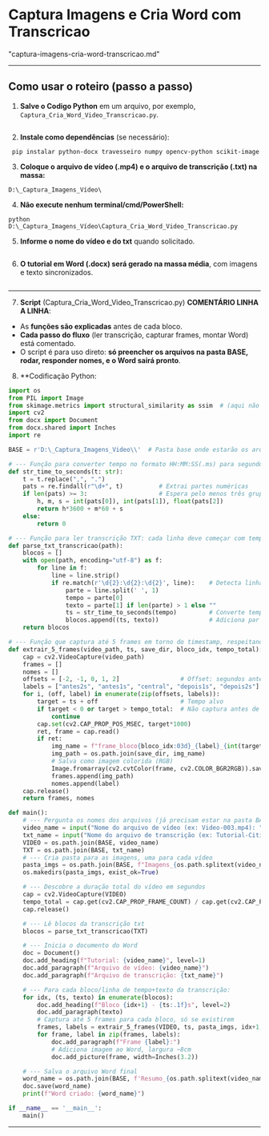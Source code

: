 # Captura Imagens e Cria Word com Transcricao
"captura-imagens-cria-word-transcricao.md"

***
## **Como usar o roteiro (passo a passo)**

1. **Salve o Codigo Python** em um arquivo, por exemplo, `Captura_Cria_Word_Video_Transcricao.py`.
```
```

2. **Instale como dependências** (se necessário):
```
 pip instalar python-docx travesseiro numpy opencv-python scikit-image
```

3. **Coloque o arquivo de vídeo (.mp4) e o arquivo de transcrição (.txt) na massa:** 
```
D:\_Captura_Imagens_Vídeo\
```

4. **Não execute nenhum terminal/cmd/PowerShell:**
```
python D:\_Captura_Imagens_Vídeo\Captura_Cria_Word_Video_Transcricao.py
```

5. **Informe o nome do vídeo e do txt** quando solicitado.
```
```

6. **O tutorial em Word (.docx) será gerado na massa média**, com imagens e texto sincronizados.
```
```
***

7. **Script** (Captura_Cria_Word_Video_Transcricao.py) **COMENTÁRIO LINHA A LINHA**:

- As **funções são explicadas** antes de cada bloco.
- **Cada passo do fluxo** (ler transcrição, capturar frames, montar Word) está comentado.
- O script é para uso direto: **só preencher os arquivos na pasta BASE, rodar, responder nomes, e o Word sairá pronto**.

8. **Codificação Python:

```python
import os
from PIL import Image
from skimage.metrics import structural_similarity as ssim  # (aqui não será usado, mas você pode remover se desejar)
import cv2
from docx import Document
from docx.shared import Inches
import re

BASE = r'D:\_Captura_Imagens_Video\\'  # Pasta base onde estarão os arquivos

# --- Função para converter tempo no formato HH:MM:SS(.ms) para segundos float
def str_time_to_seconds(t: str):
    t = t.replace(",", ".")
    pats = re.findall(r"\d+", t)          # Extrai partes numéricas
    if len(pats) >= 3:                    # Espera pelo menos três grupos (hora, min, seg)
        h, m, s = int(pats[0]), int(pats[1]), float(pats[2])
        return h*3600 + m*60 + s
    else:
        return 0 

# --- Função para ler transcrição TXT: cada linha deve começar com tempo ("00:01:23 Texto do bloco")
def parse_txt_transcricao(path):
    blocos = []
    with open(path, encoding="utf-8") as f:
        for line in f:
            line = line.strip()
            if re.match(r'\d{2}:\d{2}:\d{2}', line):    # Detecta linha de timestamp
                parte = line.split(' ', 1)
                tempo = parte[0]
                texto = parte[1] if len(parte) > 1 else ""
                ts = str_time_to_seconds(tempo)         # Converte tempo para segundos
                blocos.append((ts, texto))              # Adiciona par (tempo, texto)
    return blocos

# --- Função que captura até 5 frames em torno do timestamp, respeitando início/fim
def extrair_5_frames(video_path, ts, save_dir, bloco_idx, tempo_total):
    cap = cv2.VideoCapture(video_path)
    frames = []
    nomes = []
    offsets = [-2, -1, 0, 1, 2]                 # Offset: segundos antes/depois
    labels = ["antes2s", "antes1s", "central", "depois1s", "depois2s"]
    for i, (off, label) in enumerate(zip(offsets, labels)):
        target = ts + off                       # Tempo alvo
        if target < 0 or target > tempo_total:  # Não captura antes de 0s ou além do fim do video
            continue
        cap.set(cv2.CAP_PROP_POS_MSEC, target*1000)
        ret, frame = cap.read()
        if ret:
            img_name = f"frame_bloco{bloco_idx:03d}_{label}_{int(target)}s.jpg"
            img_path = os.path.join(save_dir, img_name)
            # Salva como imagem colorida (RGB)
            Image.fromarray(cv2.cvtColor(frame, cv2.COLOR_BGR2RGB)).save(img_path)
            frames.append(img_path)
            nomes.append(label)
    cap.release()
    return frames, nomes

def main():
    # --- Pergunta os nomes dos arquivos (já precisam estar na pasta BASE)
    video_name = input("Nome do arquivo de vídeo (ex: Video-003.mp4): ").strip()
    txt_name = input("Nome do arquivo de transcrição (ex: Tutorial-Cities_Skyline-01.txt): ").strip()
    VIDEO = os.path.join(BASE, video_name)
    TXT = os.path.join(BASE, txt_name)
    # --- Cria pasta para as imagens, uma para cada vídeo
    pasta_imgs = os.path.join(BASE, f"Imagens_{os.path.splitext(video_name)[0]}")
    os.makedirs(pasta_imgs, exist_ok=True)

    # --- Descobre a duração total do vídeo em segundos
    cap = cv2.VideoCapture(VIDEO)
    tempo_total = cap.get(cv2.CAP_PROP_FRAME_COUNT) / cap.get(cv2.CAP_PROP_FPS)
    cap.release()

    # --- Lê blocos da transcrição txt
    blocos = parse_txt_transcricao(TXT)

    # --- Inicia o documento do Word
    doc = Document()
    doc.add_heading(f"Tutorial: {video_name}", level=1)
    doc.add_paragraph(f"Arquivo de vídeo: {video_name}")
    doc.add_paragraph(f"Arquivo de transcrição: {txt_name}")

    # --- Para cada bloco/linha de tempo+texto da transcrição:
    for idx, (ts, texto) in enumerate(blocos):
        doc.add_heading(f"Bloco {idx+1} - {ts:.1f}s", level=2)
        doc.add_paragraph(texto)
        # Captura até 5 frames para cada bloco, só se existirem
        frames, labels = extrair_5_frames(VIDEO, ts, pasta_imgs, idx+1, tempo_total)
        for frame, label in zip(frames, labels):
            doc.add_paragraph(f"Frame {label}:")
            # Adiciona imagem ao Word, largura ~8cm
            doc.add_picture(frame, width=Inches(3.2))

    # --- Salva o arquivo Word final
    word_name = os.path.join(BASE, f'Resumo_{os.path.splitext(video_name)[0]}.docx')
    doc.save(word_name)
    print(f"Word criado: {word_name}")

if __name__ == '__main__':
    main()

```

***
